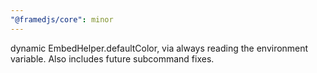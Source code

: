 ```yaml
---
"@framedjs/core": minor
---
```


dynamic EmbedHelper.defaultColor, via always reading the environment variable. Also includes future subcommand fixes.

